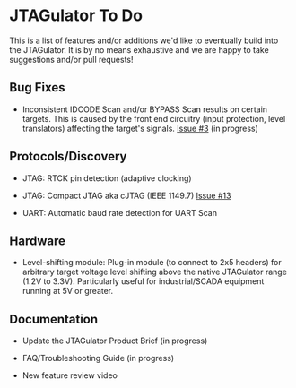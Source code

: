 JTAGulator To Do
================

This is a list of features and/or additions we'd like to eventually build into the JTAGulator. It is by no means exhaustive and we are happy to take suggestions and/or pull requests!


Bug Fixes
---------

* Inconsistent IDCODE Scan and/or BYPASS Scan results on certain targets. This is caused by the front end circuitry (input protection, level translators) affecting the target's signals. [Issue #3](https://github.com/grandideastudio/jtagulator/issues/3) (in progress)


Protocols/Discovery
-------------------

* JTAG: RTCK pin detection (adaptive clocking)

* JTAG: Compact JTAG aka cJTAG (IEEE 1149.7) [Issue #13](https://github.com/grandideastudio/jtagulator/issues/13)

* UART: Automatic baud rate detection for UART Scan


Hardware
--------

* Level-shifting module: Plug-in module (to connect to 2x5 headers) for arbitrary target voltage level shifting above the native JTAGulator range (1.2V to 3.3V). Particularly useful for industrial/SCADA equipment running at 5V or greater.


Documentation
-------------

* Update the JTAGulator Product Brief (in progress)

* FAQ/Troubleshooting Guide (in progress)

* New feature review video
